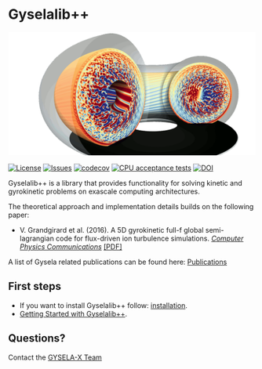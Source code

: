 
# Gyselalib++

![image](docs/images/logo_big.png)

[![License](https://img.shields.io/github/license/gyselax/gyselalibxx?color=blue&logo=open-source-initiative&logoColor=white)](https://github.com/gyselax/gyselalibxx/blob/master/LICENSE)
[![Issues](https://img.shields.io/github/issues/gyselax/gyselalibxx)](https://github.com/gyselax/gyselalibxx/issues)
[![codecov](https://codecov.io/gh/gyselax/gyselalibxx/branch/devel/graph/badge.svg)](https://codecov.io/gh/gyselax/gyselalibxx)
[![CPU acceptance tests](https://github.com/gyselax/gyselalibxx/actions/workflows/cpu_tests.yml/badge.svg)](https://github.com/gyselax/gyselalibxx/actions/workflows/cpu_tests.yml)
[![DOI](https://joss.theoj.org/papers/10.21105/joss.08582/status.svg)](https://doi.org/10.21105/joss.08582)

Gyselalib++ is a library that provides functionality for solving kinetic and gyrokinetic problems on exascale computing architectures.

The theoretical approach and implementation details builds on the following paper:

- V. Grandgirard et al. (2016). A 5D gyrokinetic full-f global semi-lagrangian code for flux-driven ion turbulence simulations. [*Computer Physics Communications*](https://doi.org/10.1016/j.cpc.2016.05.007)
[[PDF]](https://www.sciencedirect.com/science/article/pii/S0010465516301230/pdfft?casa\_token=0aLVJvOU6QQAAAAA:UneLQCHIYkJRk6F42an3hTNCuDZzMYZcppUKK\_nRRXWdMaQYgm6PlyqN08ZGFm8ZXhw2qDy1pQ&md5=fd256637e0ef6f45653879c233b579ff&pid=1-s2.0-S0010465516301230-main.pdf)

A list of Gysela related publications can be found here: [Publications](
https://gyselax.github.io/publication/)

## First steps

- If you want to install Gyselalib++ follow: [installation](toolchains/README.md).
- [Getting Started with Gyselalib++](docs/first_steps/getting_started.md).

## Questions?

Contact the [GYSELA-X Team](https://gyselax.github.io/)

